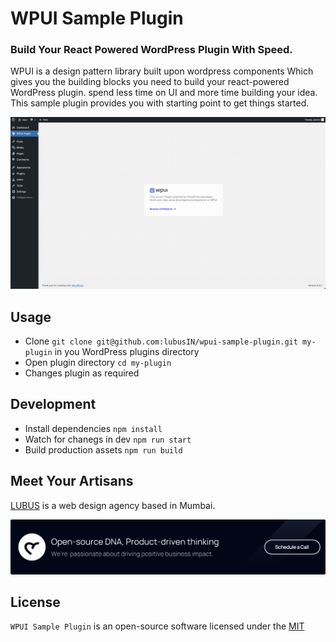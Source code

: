
# WPUI Sample Plugin
### Build Your React Powered WordPress Plugin With Speed.
WPUI is a design pattern library built upon wordpress components Which gives you the building blocks you need to build your react-powered WordPress plugin. spend less time on UI and more time building your idea. This sample plugin provides you with starting point to get things started.

<img src=".github/screenshot.png" alt="Plugin Screenshot"/>

## Usage
- Clone `git clone git@github.com:lubusIN/wpui-sample-plugin.git my-plugin` in you WordPress plugins directory
- Open plugin directory `cd my-plugin`
- Changes plugin as required

## Development 
- Install dependencies `npm install`
- Watch for chanegs in dev `npm run start`
- Build production assets `npm run build`

## Meet Your Artisans

[LUBUS](http://lubus.in) is a web design agency based in Mumbai.

<a href="https://cal.com/lubus">
<img src="https://raw.githubusercontent.com/lubusIN/.github/refs/heads/main/profile/banner.png" />
</a>

## License

`WPUI Sample Plugin` is an open-source software licensed under the [MIT](LICENSE)
